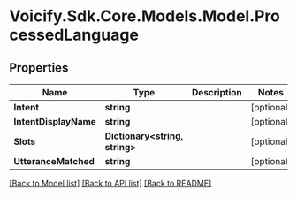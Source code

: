 # Voicify.Sdk.Core.Models.Model.ProcessedLanguage
## Properties

Name | Type | Description | Notes
------------ | ------------- | ------------- | -------------
**Intent** | **string** |  | [optional] 
**IntentDisplayName** | **string** |  | [optional] 
**Slots** | **Dictionary&lt;string, string&gt;** |  | [optional] 
**UtteranceMatched** | **string** |  | [optional] 

[[Back to Model list]](../README.md#documentation-for-models) [[Back to API list]](../README.md#documentation-for-api-endpoints) [[Back to README]](../README.md)

